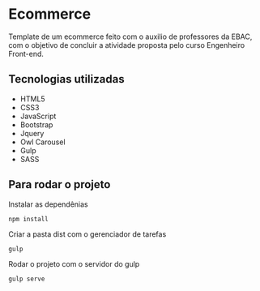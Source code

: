 # Ecommerce
Template de um ecommerce feito com o auxilio de professores da EBAC, com o objetivo de concluir a atividade proposta pelo curso Engenheiro Front-end.

## Tecnologias utilizadas
- HTML5
- CSS3
- JavaScript
- Bootstrap
- Jquery
- Owl Carousel
- Gulp
- SASS

## Para rodar o projeto
Instalar as dependênias
```
npm install
```
Criar a pasta dist com o gerenciador de tarefas
```
gulp
```
Rodar o projeto com o servidor do gulp
```
gulp serve
```
